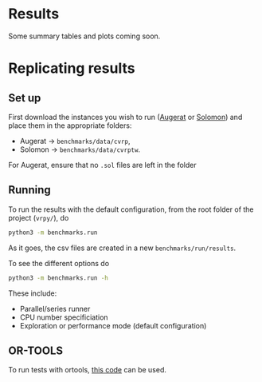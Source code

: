 # Results

Some summary tables and plots coming soon.

# Replicating results

## Set up

First download the instances you wish to run ([Augerat]() or [Solomon]()) and place them in the
appropriate folders:
 -   Augerat -> `benchmarks/data/cvrp`,
 -   Solomon -> `benchmarks/data/cvrptw`.

For Augerat, ensure that no `.sol` files are left in the folder

## Running

To run the results with the default configuration, from the root folder of the project (`vrpy/`), do

```bash
python3 -m benchmarks.run
```

As it goes, the csv files are created in a new `benchmarks/run/results`.

To see the different options do

```bash
python3 -m benchmarks.run -h
```

These include:
 -   Parallel/series runner
 -   CPU number specificiation
 -   Exploration or performance mode (default configuration)

## OR-TOOLS

To run tests with ortools, [this code](https://github.com/Kuifje02/ortools) can be used.
